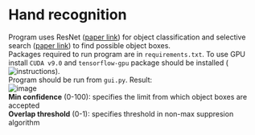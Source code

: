 # Hand recognition

Program uses ResNet ([paper link](https://arxiv.org/abs/1512.03385)) for object classification and selective search ([paper link](https://koen.me/research/pub/uijlings-ijcv2013-draft.pdf)) to find possible object boxes.<br/>
Packages required to run program are in `requirements.txt`. To use GPU install `CUDA v9.0` and `tensorflow-gpu` package should be installed (![instructions](https://www.tensorflow.org/install/)).<br/>
Program should be run from `gui.py`. Result:<br/>
![image](https://image.ibb.co/n6weDn/program.png) <br/>
**Min confidence** (0-100): specifies the limit from which object boxes are accepted <br/>
**Overlap threshold** (0-1): specifies threshold in non-max suppresion algorithm
